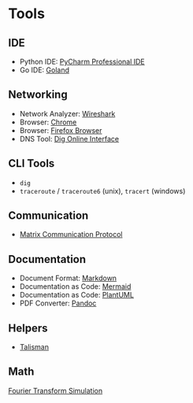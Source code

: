 # Tools

## IDE

- Python IDE: [PyCharm Professional IDE](https://www.jetbrains.com/de-de/pycharm/)
- Go IDE: [Goland](https://www.jetbrains.com/go/)

## Networking

- Network Analyzer: [Wireshark](https://www.wireshark.org/download.html)
- Browser: [Chrome](https://www.google.com/intl/de/chrome/)
- Browser: [Firefox Browser](https://www.mozilla.org/de/firefox/new/)
- DNS Tool: [Dig Online Interface](https://digwebinterface.com/)

## CLI Tools

- `dig`
- `traceroute` / `traceroute6` (unix), `tracert` (windows)

## Communication

- [Matrix Communication Protocol](https://matrix.org/)

## Documentation

- Document Format: [Markdown](https://www.markdownguide.org/)
- Documentation as Code: [Mermaid](https://mermaid.js.org/)
- Documentation as Code: [PlantUML](https://plantuml.com/de/)
- PDF Converter: [Pandoc](https://pandoc.org/)

## Helpers

- [Talisman](https://thoughtworks.github.io/talisman/)

## Math

[Fourier Transform Simulation](https://phet.colorado.edu/sims/html/fourier-making-waves/latest/fourier-making-waves_en.html)

